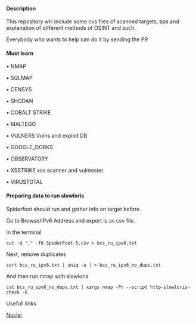 #### Description
This repository will include some cvs files of scanned targets, tips and explanation of different methods of OSINT and such.

Everybody who wants to help can do it by sending the PR


#### Must learn

• NMAP

• SQLMAP

• CENSYS

• SHODAN

• COBALT STRIKE

• MALTEGO

• VULNERS Vulns and exploit DB

• GOOGLE_DORKS

• OBSERVATORY

• ХSSTRIKE xss scanner and vulntester

• VIRUSTOTAL


#### Preparing data to run slowloris

Spiderfoot should run and gather info on target before.

Go to Browse/IPv6 Address and export is as csv file.

In the terminal

 
```
cut -d "," -f6 SpiderFoot-5.csv > bcs_ru_ipv6.txt
```

Next, remove duplicates

```
sort bcs_ru_ipv6.txt | uniq -u | > bcs_ru_ipv6_no_dups.txt
```

And then run nmap with slowloris

```
cat bcs_ru_ipv6_no_dups.txt | xargs nmap -Pn --script http-slowloris-check -6 
```


Usefull links

[Nuclei](https://github.com/projectdiscovery/nuclei)



